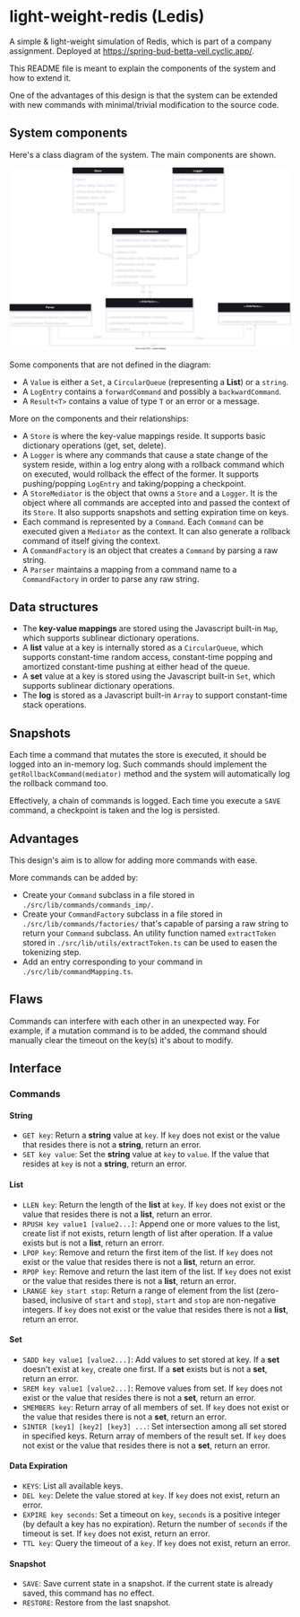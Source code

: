 # light-weight-redis (Ledis)

A simple & light-weight simulation of Redis, which is part of a company assignment. Deployed at https://spring-bud-betta-veil.cyclic.app/.

This README file is meant to explain the components of the system and how to extend it.

One of the advantages of this design is that the system can be extended with new commands with minimal/trivial modification to the source code.

## System components

Here's a class diagram of the system. The main components are shown.

![main components of the system and their relationships](./docs/class_diagram.svg)

Some components that are not defined in the diagram:

- A `Value` is either a `Set`, a `CircularQueue` (representing a **List**) or a `string`.
- A `LogEntry` contains a `forwardCommand` and possibly a `backwardCommand`.
- A `Result<T>` contains a value of type `T` or an error or a message.

More on the components and their relationships:

- A `Store` is where the key-value mappings reside. It supports basic dictionary operations (get, set, delete).
- A `Logger` is where any commands that cause a state change of the system reside, within a log entry along with a rollback command which on executed, would rollback the effect of the former. It supports pushing/popping `LogEntry` and taking/popping a checkpoint.
- A `StoreMediator` is the object that owns a `Store` and a `Logger`. It is the object where all commands are accepted into and passed the context of its `Store`. It also supports snapshots and setting expiration time on keys.
- Each command is represented by a `Command`. Each `Command` can be executed given a `Mediator` as the context. It can also generate a rollback command of itself giving the context.
- A `CommandFactory` is an object that creates a `Command` by parsing a raw string.
- A `Parser` maintains a mapping from a command name to a `CommandFactory` in order to parse any raw string.

## Data structures

- The **key-value mappings** are stored using the Javascript built-in `Map`, which supports sublinear dictionary operations.
- A **list** value at a key is internally stored as a `CircularQueue`, which supports constant-time random access, constant-time popping and amortized constant-time pushing at either head of the queue.
- A **set** value at a key is stored using the Javascript built-in `Set`, which supports sublinear dictionary operations.
- The **log** is stored as a Javascript built-in `Array` to support constant-time stack operations.

## Snapshots

Each time a command that mutates the store is executed, it should be logged into an in-memory log. Such commands should implement the `getRollbackCommand(mediator)` method and the system will automatically log the rollback command too.

Effectively, a chain of commands is logged. Each time you execute a `SAVE` command, a checkpoint is taken and the log is persisted.

## Advantages

This design's aim is to allow for adding more commands with ease.

More commands can be added by:

- Create your `Command` subclass in a file stored in `./src/lib/commands/commands_imp/`.
- Create your `CommandFactory` subclass in a file stored in `./src/lib/commands/factories/` that's capable of parsing a raw string to return your `Command` subclass. An utility function named `extractToken` stored in `./src/lib/utils/extractToken.ts` can be used to easen the tokenizing step.
- Add an entry corresponding to your command in `./src/lib/commandMapping.ts`.

## Flaws

Commands can interfere with each other in an unexpected way. For example, if a mutation command is to be added, the command should manually clear the timeout on the key(s) it's about to modify.

## Interface

### Commands

#### String

- `GET key`: Return a **string** value at `key`. If `key` does not exist or the value that resides there is not a **string**, return an error.
- `SET key value`: Set the **string** value at `key` to `value`. If the value that resides at `key` is not a **string**, return an error.

#### List

- `LLEN key`: Return the length of the **list** at `key`. If `key` does not exist or the value that resides there is not a **list**, return an error.
- `RPUSH key value1 [value2...]`: Append one or more values to the list, create list if not exists, return length of list after operation. If a value exists but is not a **list**, return an errorr.
- `LPOP key`: Remove and return the first item of the list. If `key` does not exist or the value that resides there is not a **list**, return an error.
- `RPOP key`: Remove and return the last item of the list. If `key` does not exist or the value that resides there is not a **list**, return an error.
- `LRANGE key start stop`: Return a range of element from the list (zero-based, inclusive of `start` and `stop`), `start` and `stop` are non-negative integers. If `key` does not exist or the value that resides there is not a **list**, return an error.

#### Set

- `SADD key value1 [value2...]`: Add values to set stored at key. If a **set** doesn't exist at `key`, create one first. If a **set** exists but is not a **set**, return an error.
- `SREM key value1 [value2...]`: Remove values from set. If `key` does not exist or the value that resides there is not a **set**, return an error.
- `SMEMBERS key`: Return array of all members of set. If `key` does not exist or the value that resides there is not a **set**, return an error.
- `SINTER [key1] [key2] [key3] ...`: Set intersection among all set stored in specified keys. Return array of members of the result set. If `key` does not exist or the value that resides there is not a **set**, return an error.

#### Data Expiration

- `KEYS`: List all available keys.
- `DEL key`: Delete the value stored at `key`. If `key` does not exist, return an error.
- `EXPIRE key seconds`: Set a timeout on `key`, `seconds` is a positive integer (by default a key has no expiration). Return the number of `seconds` if the timeout is set. If `key` does not exist, return an error.
- `TTL key`: Query the timeout of a `key`. If `key` does not exist, return an error.

#### Snapshot

- `SAVE`: Save current state in a snapshot. If the current state is already saved, this command has no effect.
- `RESTORE`: Restore from the last snapshot.
